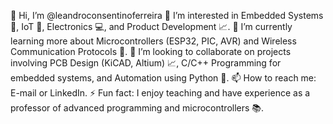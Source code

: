👋 Hi, I’m @leandroconsentinoferreira
👀 I’m interested in Embedded Systems 🤖, IoT 📱, Electronics 💻, and Product Development 📈.
🌱 I’m currently learning more about Microcontrollers (ESP32, PIC, AVR) and Wireless Communication Protocols 📡.
💞️ I’m looking to collaborate on projects involving PCB Design (KiCAD, Altium) 📈, C/C++ Programming for embedded systems, and Automation using Python 🐍.
📫 How to reach me: E-mail or LinkedIn.
⚡ Fun fact: I enjoy teaching and have experience as a professor of advanced programming and microcontrollers 📚.

<!---
leandroconsentinoferreira/leandroconsentinoferreira is a ✨ special ✨ repository because its `README.md` (this file) appears on your GitHub profile.
You can click the Preview link to take a look at your changes.
--->
